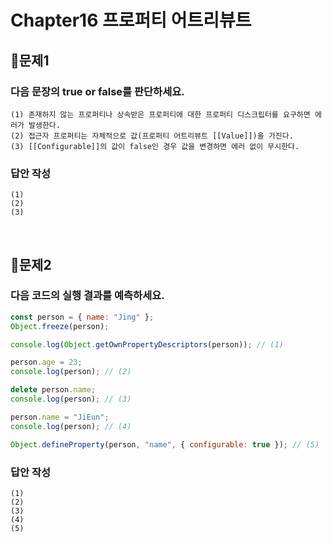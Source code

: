 # Chapter16 프로퍼티 어트리뷰트
## 📌문제1

### 다음 문장의 true or false를 판단하세요.

```
(1) 존재하지 않는 프로퍼티나 상속받은 프로퍼티에 대한 프로퍼티 디스크립터를 요구하면 에러가 발생한다.
(2) 접근자 프로퍼티는 자체적으로 값(프로퍼티 어트리뷰트 [[Value]])을 가진다.
(3) [[Configurable]]의 값이 false인 경우 값을 변경하면 에러 없이 무시한다.
```

### 답안 작성

```
(1) 
(2) 
(3) 
```

<br>

## 📌문제2

### 다음 코드의 실행 결과를 예측하세요.

```js
const person = { name: "Jing" };
Object.freeze(person);

console.log(Object.getOwnPropertyDescriptors(person)); // (1)

person.age = 23;
console.log(person); // (2)

delete person.name;
console.log(person); // (3)

person.name = "JiEun";
console.log(person); // (4)

Object.defineProperty(person, "name", { configurable: true }); // (5)
```

### 답안 작성

```
(1)
(2) 
(3) 
(4) 
(5) 
```

<br>
